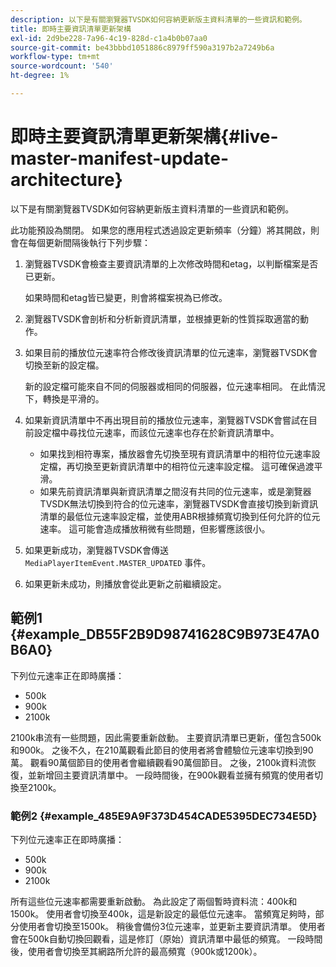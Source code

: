 ```yaml
---
description: 以下是有關瀏覽器TVSDK如何容納更新版主資料清單的一些資訊和範例。
title: 即時主要資訊清單更新架構
exl-id: 2d9be228-7a96-4c19-828d-c1a4b0b07aa0
source-git-commit: be43bbbd1051886c8979ff590a3197b2a7249b6a
workflow-type: tm+mt
source-wordcount: '540'
ht-degree: 1%

---
```


# 即時主要資訊清單更新架構{#live-master-manifest-update-architecture}

以下是有關瀏覽器TVSDK如何容納更新版主資料清單的一些資訊和範例。

此功能預設為關閉。 如果您的應用程式透過設定更新頻率（分鐘）將其開啟，則會在每個更新間隔後執行下列步驟：

1. 瀏覽器TVSDK會檢查主要資訊清單的上次修改時間和etag，以判斷檔案是否已更新。

   如果時間和etag皆已變更，則會將檔案視為已修改。
1. 瀏覽器TVSDK會剖析和分析新資訊清單，並根據更新的性質採取適當的動作。
1. 如果目前的播放位元速率符合修改後資訊清單的位元速率，瀏覽器TVSDK會切換至新的設定檔。

   新的設定檔可能來自不同的伺服器或相同的伺服器，位元速率相同。 在此情況下，轉換是平滑的。
1. 如果新資訊清單中不再出現目前的播放位元速率，瀏覽器TVSDK會嘗試在目前設定檔中尋找位元速率，而該位元速率也存在於新資訊清單中。

   * 如果找到相符專案，播放器會先切換至現有資訊清單中的相符位元速率設定檔，再切換至更新資訊清單中的相符位元速率設定檔。 這可確保過渡平滑。
   * 如果先前資訊清單與新資訊清單之間沒有共同的位元速率，或是瀏覽器TVSDK無法切換到符合的位元速率，瀏覽器TVSDK會直接切換到新資訊清單的最低位元速率設定檔，並使用ABR根據頻寬切換到任何允許的位元速率。 這可能會造成播放稍微有些問題，但影響應該很小。

1. 如果更新成功，瀏覽器TVSDK會傳送 `MediaPlayerItemEvent.MASTER_UPDATED` 事件。
1. 如果更新未成功，則播放會從此更新之前繼續設定。

## 範例1 {#example_DB55F2B9D98741628C9B973E47A0B6A0}

下列位元速率正在即時廣播：

* 500k
* 900k
* 2100k

2100k串流有一些問題，因此需要重新啟動。 主要資訊清單已更新，僅包含500k和900k。 之後不久，在210萬觀看此節目的使用者將會體驗位元速率切換到90萬。 觀看90萬個節目的使用者會繼續觀看90萬個節目。 之後，2100k資料流恢復，並新增回主要資訊清單中。 一段時間後，在900k觀看並擁有頻寬的使用者切換至2100k。

### 範例2 {#example_485E9A9F373D454CADE5395DEC734E5D}

下列位元速率正在即時廣播：

* 500k
* 900k
* 2100k

所有這些位元速率都需要重新啟動。 為此設定了兩個暫時資料流：400k和1500k。 使用者會切換至400k，這是新設定的最低位元速率。 當頻寬足夠時，部分使用者會切換至1500k。 稍後會備份3位元速率，並更新主要資訊清單。 使用者會在500k自動切換回觀看，這是修訂（原始）資訊清單中最低的頻寬。 一段時間後，使用者會切換至其網路所允許的最高頻寬（900k或1200k）。

<!-- 

WRITER: Add relref to api/psdk/asdoc-dhls_1.4/com/adobe/mediacore/events/MediaPlayerItemEvent.html#MASTER_UPDATED

 -->

